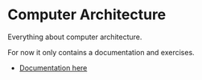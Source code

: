 # Computer Architecture

Everything about computer architecture.

For now it only contains a documentation and exercises.

* [Documentation here](doc/readme.md)